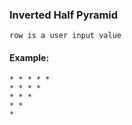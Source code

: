 ### Inverted Half Pyramid
	row is a user input value
#### Example:
	* * * * *
	* * * *
	* * *
	* *
	*

